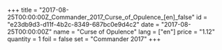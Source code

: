 +++
title = "2017-08-25T00:00:00Z_Commander_2017_Curse_of_Opulence_[en]_false"
id = "e23db9d3-d11f-4b2c-8349-687bc0e9d4c2"
date = "2017-08-25T00:00:00Z"
name = "Curse of Opulence"
lang = ["en"]
price = "1.12"
quantity = 1
foil = false
set = "Commander 2017"
+++
